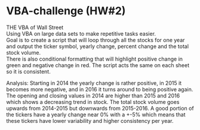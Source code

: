 # VBA-challenge (HW#2)
THE VBA of Wall Street  
Using VBA on large data sets to make repetitive tasks easier.  
Goal is to create a script that will loop through all the stocks for one year and output the ticker symbol, yearly change, percent change and the total stock volume.  
There is also conditional formatting that will highlight positive change in green and negative change in red.
The script acts the same on each sheet so it is consistent.

Analysis:
Starting in 2014 the yearly change is rather positive, in 2015 it becomes more negative, and in 2016 it turns around to being positive again. The opening and closing values in 2014 are higher than 2015 and 2016 which shows a decreasing trend in stock. The total stock volume goes upwards from 2014-2015 but downwards from 2015-2016. A good portion of the tickers have a yearly change near 0% with a +-5% which means that these tickers have lower variability and higher consistency per year.
